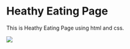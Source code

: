 # Heathy Eating Page
This is Heathy Eating Page using html and css.

<img src="\HealthyEatingPage\image\output.png">